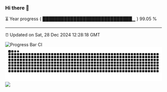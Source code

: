 ### Hi there 👋

⏳ Year progress { █████████████████████████████▁ } 99.05 %

---

⏰ Updated on Sat, 28 Dec 2024 12:28:18 GMT

![Progress Bar CI](https://github.com/liununu/liununu/workflows/Progress%20Bar%20CI/badge.svg)![](https://raw.githubusercontent.com/L1cardo/L1cardo/main/assets/github-contribution-grid-snake.svg)![](https://raw.githubusercontent.com/seesaws/seesaws/main/assets/github-contribution-grid-snake.svg)
